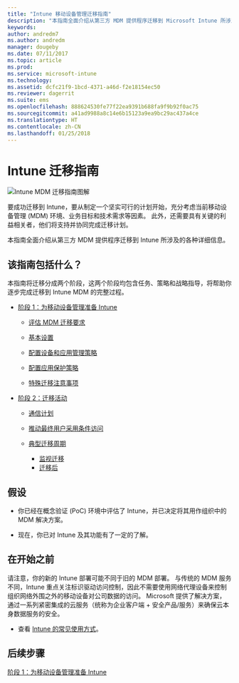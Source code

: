 ```yaml
---
title: "Intune 移动设备管理迁移指南"
description: "本指南全面介绍从第三方 MDM 提供程序迁移到 Microsoft Intune 所涉及的各种详细信息。"
keywords: 
author: andredm7
ms.author: andredm
manager: dougeby
ms.date: 07/11/2017
ms.topic: article
ms.prod: 
ms.service: microsoft-intune
ms.technology: 
ms.assetid: dcfc21f9-1bcd-4371-a46d-f2e18154ec50
ms.reviewer: dagerrit
ms.suite: ems
ms.openlocfilehash: 888624530fe77f22ea9391b688fa9f9b92f0ac75
ms.sourcegitcommit: a41ad9988a8c14e6b15123a9ea9bc29ac437a4ce
ms.translationtype: HT
ms.contentlocale: zh-CN
ms.lasthandoff: 01/25/2018
---
```

# <a name="intune-migration-guide"></a>Intune 迁移指南

![Intune MDM 迁移指南图解](./media/MDM-migration-guide-art.PNG)

要成功迁移到 Intune，要从制定一个坚实可行的计划开始，充分考虑当前移动设备管理 (MDM) 环境、业务目标和技术需求等因素。 此外，还需要具有关键的利益相关者，他们将支持并协同完成迁移计划。

本指南全面介绍从第三方 MDM 提供程序迁移到 Intune 所涉及的各种详细信息。

## <a name="whats-included-in-this-guide"></a>该指南包括什么？

本指南将迁移分成两个阶段，这两个阶段均包含任务、策略和战略指导，将帮助你逐步完成迁移到 Intune MDM 的完整过程。

-   [阶段 1：为移动设备管理准备 Intune](migration-guide-prepare.md)

    -   [评估 MDM 迁移要求](migration-guide-prepare.md#assess-mdm-requirements)

    -   [基本设置](migration-guide-setup.md)

    -   [配置设备和应用管理策略](migration-guide-configure-policies.md)

    -   [配置应用保护策略](migration-guide-app-protection-policies.md)

    -   [特殊迁移注意事项](migration-guide-considerations.md)

-   [阶段 2：迁移活动](migration-guide-campaign.md)

    -   [通信计划](migration-guide-communication-plan.md)

    -   [推动最终用户采用条件访问](migration-guide-drive-adoption.md)

    -   [典型迁移周期](migration-guide-cycle.md)
        -   [监视迁移](migration-guide-cycle.md#monitoring-migration)
        -   [迁移后](migration-guide-cycle.md#post-migration)

## <a name="assumptions"></a>假设

-   你已经在概念验证 (PoC) 环境中评估了 Intune，并已决定将其用作组织中的 MDM 解决方案。

-   现在，你已对 Intune 及其功能有了一定的了解。

## <a name="before-you-begin"></a>在开始之前

请注意，你的新的 Intune 部署可能不同于旧的 MDM 部署。 与传统的 MDM 服务不同，Intune 重点关注标识驱动访问控制，因此不需要使用网络代理设备来控制组织网络外围之外的移动设备对公司数据的访问。 Microsoft 提供了解决方案，通过一系列紧密集成的云服务（统称为企业客户端 + 安全产品/服务）来确保云本身数据服务的安全。

-   查看 [Intune 的常见使用方式](common-scenarios.md)。

## <a name="next-steps"></a>后续步骤

[阶段 1：为移动设备管理准备 Intune](migration-guide-prepare.md)
